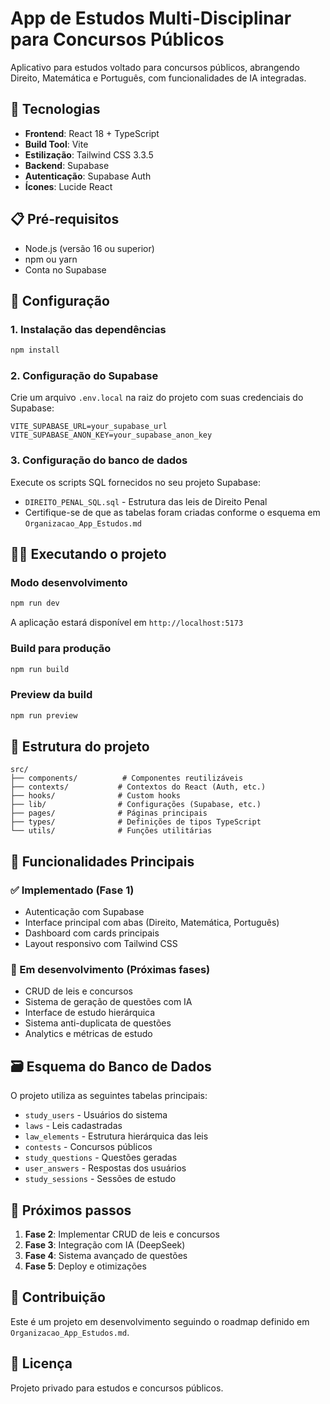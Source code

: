 # App de Estudos Multi-Disciplinar para Concursos Públicos

Aplicativo para estudos voltado para concursos públicos, abrangendo Direito, Matemática e Português, com funcionalidades de IA integradas.

## 🚀 Tecnologias

- **Frontend**: React 18 + TypeScript
- **Build Tool**: Vite
- **Estilização**: Tailwind CSS 3.3.5
- **Backend**: Supabase
- **Autenticação**: Supabase Auth
- **Ícones**: Lucide React

## 📋 Pré-requisitos

- Node.js (versão 16 ou superior)
- npm ou yarn
- Conta no Supabase

## 🔧 Configuração

### 1. Instalação das dependências

```bash
npm install
```

### 2. Configuração do Supabase

Crie um arquivo `.env.local` na raiz do projeto com suas credenciais do Supabase:

```env
VITE_SUPABASE_URL=your_supabase_url
VITE_SUPABASE_ANON_KEY=your_supabase_anon_key
```

### 3. Configuração do banco de dados

Execute os scripts SQL fornecidos no seu projeto Supabase:
- `DIREITO_PENAL_SQL.sql` - Estrutura das leis de Direito Penal
- Certifique-se de que as tabelas foram criadas conforme o esquema em `Organizacao_App_Estudos.md`

## 🏃‍♂️ Executando o projeto

### Modo desenvolvimento
```bash
npm run dev
```

A aplicação estará disponível em `http://localhost:5173`

### Build para produção
```bash
npm run build
```

### Preview da build
```bash
npm run preview
```

## 📁 Estrutura do projeto

```
src/
├── components/          # Componentes reutilizáveis
├── contexts/           # Contextos do React (Auth, etc.)
├── hooks/              # Custom hooks
├── lib/                # Configurações (Supabase, etc.)
├── pages/              # Páginas principais
├── types/              # Definições de tipos TypeScript
└── utils/              # Funções utilitárias
```

## 🎯 Funcionalidades Principais

### ✅ Implementado (Fase 1)
- Autenticação com Supabase
- Interface principal com abas (Direito, Matemática, Português)
- Dashboard com cards principais
- Layout responsivo com Tailwind CSS

### 🚧 Em desenvolvimento (Próximas fases)
- CRUD de leis e concursos
- Sistema de geração de questões com IA
- Interface de estudo hierárquica
- Sistema anti-duplicata de questões
- Analytics e métricas de estudo

## 🗃️ Esquema do Banco de Dados

O projeto utiliza as seguintes tabelas principais:
- `study_users` - Usuários do sistema
- `laws` - Leis cadastradas
- `law_elements` - Estrutura hierárquica das leis
- `contests` - Concursos públicos
- `study_questions` - Questões geradas
- `user_answers` - Respostas dos usuários
- `study_sessions` - Sessões de estudo

## 📝 Próximos passos

1. **Fase 2**: Implementar CRUD de leis e concursos
2. **Fase 3**: Integração com IA (DeepSeek)
3. **Fase 4**: Sistema avançado de questões
4. **Fase 5**: Deploy e otimizações

## 🤝 Contribuição

Este é um projeto em desenvolvimento seguindo o roadmap definido em `Organizacao_App_Estudos.md`.

## 📄 Licença

Projeto privado para estudos e concursos públicos.
